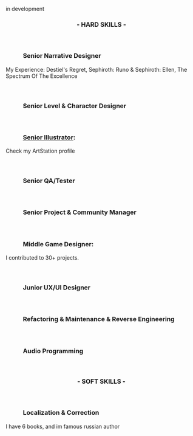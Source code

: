 in development

<div id="header" align="center">
  <h3>- HARD SKILLS -</h3>
</div>

ㅤ

### ㅤㅤㅤSenior Narrative Designer
My Experience: Destiel's Regret, Sephiroth: Runo & Sephiroth: Ellen, The Spectrum Of The Excellence

ㅤ

### ㅤㅤㅤSenior Level & Character Designer

ㅤ

### ㅤㅤㅤ[Senior Illustrator](https://www.artstation.com/fatiel):
Check my ArtStation profile

ㅤ

### ㅤㅤㅤSenior QA/Tester

ㅤ

### ㅤㅤㅤSenior Project & Community Manager

ㅤ

### ㅤㅤㅤMiddle Game Designer: 
I contributed to 30+ projects.

ㅤ

### ㅤㅤㅤJunior UX/UI Designer

ㅤ

### ㅤㅤㅤRefactoring & Maintenance & Reverse Engineering 

ㅤ

### ㅤㅤㅤAudio Programming

ㅤ

<div id="header" align="center">
  <h3>- SOFT SKILLS -</h3>
</div>

ㅤ

### ㅤㅤㅤLocalization & Correction
I have 6 books, and im famous russian author

